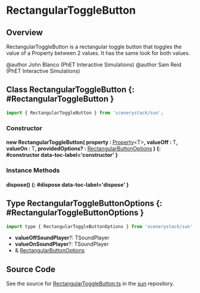 # RectangularToggleButton

## Overview

RectangularToggleButton is a rectangular toggle button that toggles the value of a Property between 2 values.
It has the same look for both values.

@author John Blanco (PhET Interactive Simulations)
@author Sam Reid (PhET Interactive Simulations)

## Class RectangularToggleButton {: #RectangularToggleButton }


```js
import { RectangularToggleButton } from 'scenerystack/sun';
```
### Constructor

#### new RectangularToggleButton( property : <span style="font-weight: 400;">[Property](../axon/Property.md)&lt;T&gt;</span>, valueOff : <span style="font-weight: 400;">T</span>, valueOn : <span style="font-weight: 400;">T</span>, providedOptions? : <span style="font-weight: 400;">[RectangularButtonOptions](../sun/RectangularButton.md#RectangularButtonOptions)</span> ) {: #constructor data-toc-label='constructor' }

### Instance Methods

#### dispose() {: #dispose data-toc-label='dispose' }



## Type RectangularToggleButtonOptions {: #RectangularToggleButtonOptions }


```js
import type { RectangularToggleButtonOptions } from 'scenerystack/sun';
```
- **valueOffSoundPlayer**?: TSoundPlayer
- **valueOnSoundPlayer**?: TSoundPlayer
- &amp; [RectangularButtonOptions](../sun/RectangularButton.md#RectangularButtonOptions)




## Source Code

See the source for [RectangularToggleButton.ts](https://github.com/phetsims/sun/blob/main/js/buttons/RectangularToggleButton.ts) in the [sun](https://github.com/phetsims/sun) repository.

